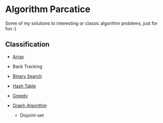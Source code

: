 # Algorithm Parcatice

Some of my solutions to interesting or classic algorithm problems, just for fun :) 

## Classification

- <a href = "https://github.com/jianglq6/leetcode/blob/master/classification/Array.md" target="_blank"> Array <a>

- Back Tracking

- <a href = "https://github.com/jianglq6/leetcode/blob/master/classification/BinarySearch.md" target="_blank"> Binary Search <a>

- <a href = "https://github.com/jianglq6/leetcode/blob/master/classification/HashTable.md" target="_blank"> Hash Table <a>

- <a href = "https://github.com/jianglq6/leetcode/blob/master/classification/Greedy.md" target="_blank"> Greedy <a>

- <a href = "https://github.com/jianglq6/leetcode/blob/master/classification/Graph.md" target="_blank"> Graph Algorithm <a>
  - Disjoint-set

